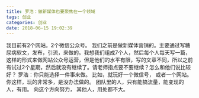 ```yaml
---
title: 罗浩：做新媒体也要聚焦在一个领域
tags: 创业
categories: 创业
date: 2018-06-15 19:02:39
---
```


我目前有2个网站。2个微信公众号。
我们之前是做新媒体营销的。主要通过写糖尿病软文，发布，引流，来做的。我想我们组成7个人，然后每个人每天写一篇，这样的形式来做网站公众号运营，但是他们的水平有限，写的文章不同，所以之前有试过2个星期，然后就没有继续了。请老师指点要不要继续？怎么和他们说比较好？
罗浩：你只能选择一件事来做。
比如，就玩好一个微信号，
或者一个网站。
你这样，玩的非常多，是没办法做的。
团队里的人，只有能搞流量，能变现的人，有用。
向这个方向努力，
其他人，用处都不大。